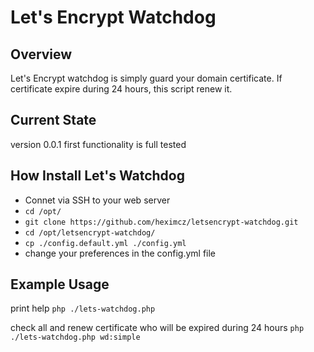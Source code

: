 # Let's Encrypt Watchdog


## Overview

Let's Encrypt watchdog is simply guard your domain certificate. If certificate expire during 24 hours, this script renew it.

## Current State

version 0.0.1
first functionality is full tested

## How Install Let's Watchdog

 - Connet via SSH to your web server
 - ```cd /opt/```
 - ```git clone https://github.com/heximcz/letsencrypt-watchdog.git```
 - ```cd /opt/letsencrypt-watchdog/```
 - ```cp ./config.default.yml ./config.yml```
 - change your preferences in the config.yml file

## Example Usage

print help
```php ./lets-watchdog.php```

check all and renew certificate who will be expired during 24 hours 
```php ./lets-watchdog.php wd:simple```
